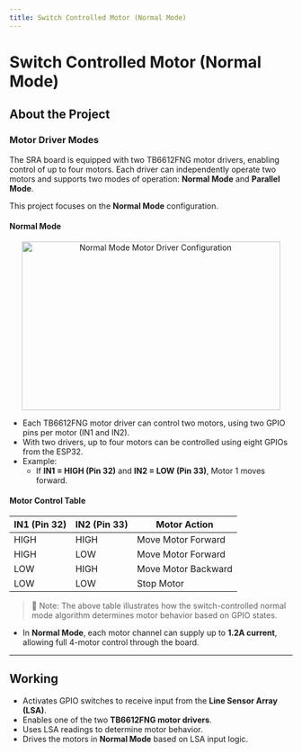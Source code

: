 ```yaml
---
title: Switch Controlled Motor (Normal Mode)
---
```


# Switch Controlled Motor (Normal Mode)

## About the Project

### Motor Driver Modes

The SRA board is equipped with two TB6612FNG motor drivers, enabling control of up to four motors. Each driver can independently operate two motors and supports two modes of operation: **Normal Mode** and **Parallel Mode**.

This project focuses on the **Normal Mode** configuration.

#### Normal Mode

<p align="center">
  <img width="460" height="300" src="./normal_mode.jpeg" alt="Normal Mode Motor Driver Configuration">
</p>

- Each TB6612FNG motor driver can control two motors, using two GPIO pins per motor (IN1 and IN2).
- With two drivers, up to four motors can be controlled using eight GPIOs from the ESP32.
- Example:
  - If **IN1 = HIGH (Pin 32)** and **IN2 = LOW (Pin 33)**, Motor 1 moves forward.

#### Motor Control Table

| IN1 (Pin 32) | IN2 (Pin 33) | Motor Action         |
|-------------|--------------|----------------------|
| HIGH        | HIGH         | Move Motor Forward   |
| HIGH        | LOW          | Move Motor Forward   |
| LOW         | HIGH         | Move Motor Backward  |
| LOW         | LOW          | Stop Motor           |

> 📝 Note: The above table illustrates how the switch-controlled normal mode algorithm determines motor behavior based on GPIO states.

- In **Normal Mode**, each motor channel can supply up to **1.2A current**, allowing full 4-motor control through the board.

---

## Working

- Activates GPIO switches to receive input from the **Line Sensor Array (LSA)**.
- Enables one of the two **TB6612FNG motor drivers**.
- Uses LSA readings to determine motor behavior.
- Drives the motors in **Normal Mode** based on LSA input logic.
